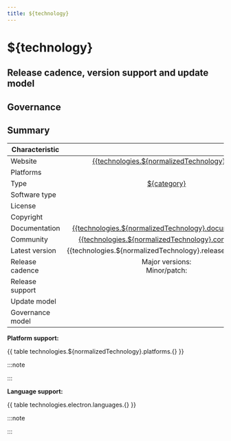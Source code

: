```yaml
---
title: ${technology}
---
```


# ${technology}

<!-- ✍ Please populate the content `/data/technologies/${normalizedTechnology}.json`
first. The text starting with `{{` will be interpolated in build time with
the information in that file. -->

<!-- ✍ Please write about the technology, when it was created, what type of technology is it,
some of the key characteristics for developers, etc. -->

## Release cadence, version support and update model

<!-- ✍ How often is there a new version? Is it predictable? Does it use an evergreen model (i.e.:
it gets updated automatically) or do developers need to take care of that? Does it depend on other
projects to ship? -->

## Governance

<!-- ✍ Please add an introductory paragraph about the governance model of the project: part of a
foundation, company driven, etc. -->

## Summary

| Characteristic |        |
| -------------- | :----: |
| Website | [{{technologies.${normalizedTechnology}.url}}]({{technologies.${normalizedTechnology}.url}}) |
| Platforms | <!-- ✍ Desktop, mobile --> |
| Type | [${category}] |
| Software type | <!-- ✍ OSS, close source --> |
| License | <!-- ✍ If it is OSS, what's the license? Otherwise, how much $$$ and link to page --> |
| Copyright | <!-- ✍ Who owns the ©? A company? Foundation? --> |
| Documentation | [{{technologies.${normalizedTechnology}.documentation}}]({{technologies.${normalizedTechnology}.documentation}}) |
| Community | [{{technologies.${normalizedTechnology}.community}}]({{technologies.${normalizedTechnology}.community}}) |
| Latest version | {{technologies.${normalizedTechnology}.releases.0.version}} |
| Release cadence | Major versions: <!-- ✍ XX weeks/months --> <br/> Minor/patch: <!-- ✍ XX weeks/months --> |
| Release support | <!-- ✍ XX weeks/months --> |
| Update model | <!-- ✍ Does the developer need to update their framework/runtime or is it automatic? --> |
| Governance model | <!-- ✍ Does a company decide everything or is it an open governance model --> |

**Platform support:**

{{ table technologies.${normalizedTechnology}.platforms.{} }}

:::note
<!-- ✍ write down any additional notes about platforms here or delete this part -->
:::

**Language support:**

{{ table technologies.electron.languages.{} }}

:::note
<!-- ✍ write down any additional notes about languages here or delete this part -->
:::

<!-- Ref links -->

[${category}]: ./${normalizedCategory}.md
